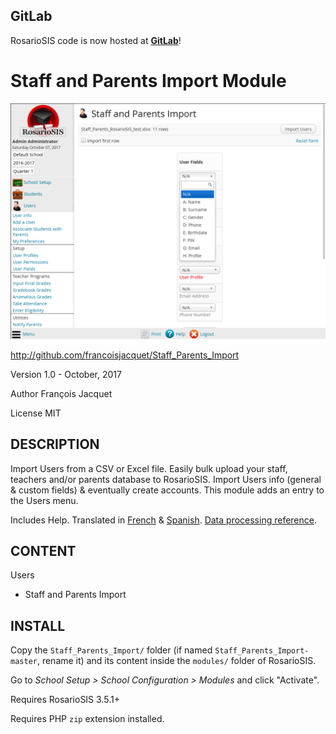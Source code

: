 GitLab
------

RosarioSIS code is now hosted at [**GitLab**](https://gitlab.com/francoisjacquet/Staff_Parents_Import)!

Staff and Parents Import Module
===============================

![screenshot](https://raw.githubusercontent.com/francoisjacquet/Staff_Parents_Import/master/screenshot.png)

http://github.com/francoisjacquet/Staff_Parents_Import

Version 1.0 - October, 2017

Author François Jacquet

License MIT

DESCRIPTION
-----------
Import Users from a CSV or Excel file.
Easily bulk upload your staff, teachers and/or parents database to RosarioSIS.
Import Users info (general & custom fields) & eventually create accounts.
This module adds an entry to the Users menu.

Includes Help.
Translated in [French](https://www.rosariosis.org/fr/staff-parents-import-module/) & [Spanish](https://www.rosariosis.org/es/staff-parents-import-module/).
[Data processing reference](https://github.com/francoisjacquet/Staff_Parents_Import/blob/master/DATA_PROCESSING.md).

CONTENT
-------
Users
- Staff and Parents Import

INSTALL
-------
Copy the `Staff_Parents_Import/` folder (if named `Staff_Parents_Import-master`, rename it) and its content inside the `modules/` folder of RosarioSIS.

Go to _School Setup > School Configuration > Modules_ and click "Activate".

Requires RosarioSIS 3.5.1+

Requires PHP `zip` extension installed.
